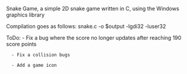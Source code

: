 Snake Game, a simple 2D snake game written in C, using the Windows graphics library

Compilation goes as follows: snake.c -o $output -lgdi32 -luser32

ToDo: - Fix a bug where the score no longer updates after reaching 190 score points
      
      - Fix a collision bugs
      
      - Add a game icon
